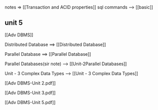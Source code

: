 notes => [[Transaction and ACID properties]]
sql commands --> [[basic]]

## unit 5

[[Adv DBMS]]

Distributed Database ==>  [[Distributed Database]]

Parallel Database   ==> [[Parallel Database]]


Parallel Databases(sir note) --> [[Unit-2Parallel Databases]]


Unit - 3 Complex Data Types --> [[Unit - 3 Complex Data Types]]

[[Adv DBMS-Unit 2.pdf]]

[[Adv DBMS-Unit 3.pdf]]

[[Adv DBMS-Unit 5.pdf]]
